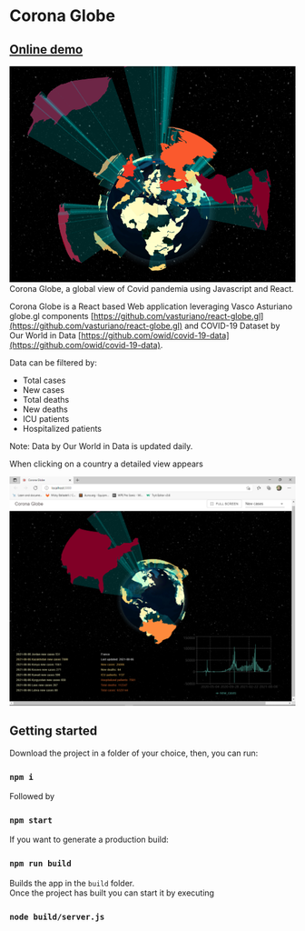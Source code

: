 # Corona Globe

## [Online demo](http://coronaglobe.cloudno.de/)

![Corona Globe](/project-images/polygons.png)
Corona Globe, a global view of Covid pandemia using Javascript and React.

Corona Globe is a React based Web application leveraging Vasco Asturiano globe.gl components [https://github.com/vasturiano/react-globe.gl](https://github.com/vasturiano/react-globe.gl) and COVID-19 Dataset by Our World in Data [https://github.com/owid/covid-19-data](https://github.com/owid/covid-19-data).

Data can be filtered by:

* Total cases
* New cases
* Total deaths
* New deaths
* ICU patients
* Hospitalized patients

Note: Data by Our World in Data is updated daily.

When clicking on a country a detailed view appears

![Detailed view](/project-images/full-view.png)

## Getting started

Download the project in a folder of your choice, then, you can run:

### `npm i`

Followed by 

### `npm start`

If you want to generate a production build:

### `npm run build`

Builds the app in the `build` folder.\
Once the project has built you can start it by executing

### `node build/server.js`

